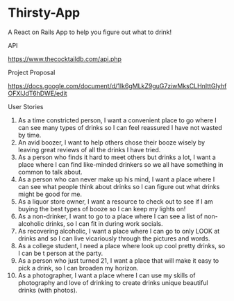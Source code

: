 # Thirsty-App

A React on Rails App to help you figure out what to drink!

API

https://www.thecocktaildb.com/api.php

Project Proposal

https://docs.google.com/document/d/1Ik6gMLkZ9guG7ziwMksCLHnIttGIyhfOFXlJdT6hDWE/edit

User Stories

1.  As a time constricted person, I want a convenient place to go where I can see many types of drinks so I can feel reassured I have not wasted by time.
2.  An avid boozer, I want to help others chose their booze wisely by leaving great reviews of all the drinks I have tried.
3.  As a person who finds it hard to meet others but drinks a lot, I want a place where I can find like-minded drinkers so we all have something in common to talk about.
4.  As a person who can never make up his mind, I want a place where I can see what people think about drinks so I can figure out what drinks might be good for me.
5.  As a liquor store owner, I want a resource to check out to see if I am buying the best types of booze so I can keep my lights on!
6.  As a non-drinker, I want to go to a place where I can see a list of non-alcoholic drinks, so I can fit in during work socials.
7.  As recovering alcoholic, I want a place where I can go to only LOOK at drinks and so I can live vicariously through the pictures and words.
8.  As a college student, I need a place where look up cool pretty drinks, so I can be t person at the party.
9.  As a person who just turned 21, I want a place that will make it easy to pick a drink, so I can broaden my horizon.
10. As a photographer, I want a place where I can use my skills of photography and love of drinking to create drinks unique beautiful drinks (with photos).
